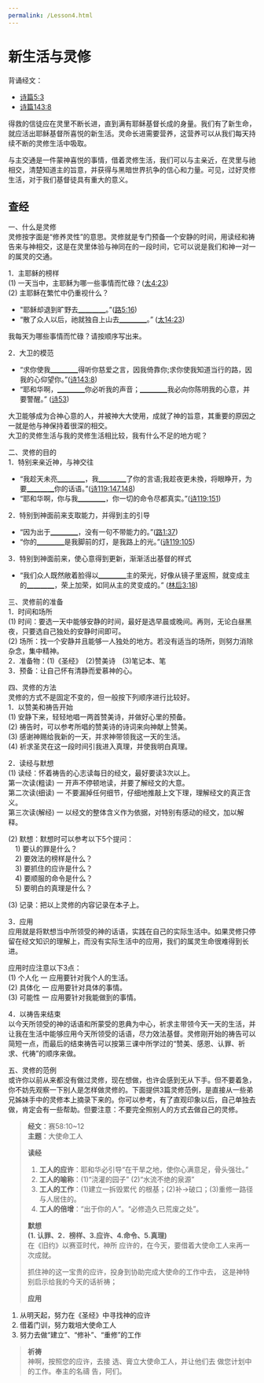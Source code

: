 ```yaml
---
permalink: /Lesson4.html
---
```


# 新生活与灵修
背诵经文：
+ [诗篇5:3](https://www.biblegateway.com/passage/?search=诗篇5:3&version=CUVMPS)
+ [诗篇143:8](https://www.biblegateway.com/passage/?search=诗篇143:8&version=CUVMPS)

得救的信徒应在灵里不断长进，直到满有耶稣基督长成的身量。我们有了新生命，就应活出耶稣基督所喜悦的新生活。灵命长进需要营养，这营养可以从我们每天持续不断的灵修生活中吸取。

与主交通是一件蒙神喜悦的事情，借着灵修生活，我们可以与主亲近，在灵里与祂相交，清楚知道主的旨意，并获得与黑暗世界抗争的信心和力量。可见，过好灵修生活，对于我们基督徒具有重大的意义。

## 查经
一、什么是灵修  
灵修按字面是“修养灵性”的意思。灵修就是专门预备一个安静的时间，用读经和祷告来与神相交，这是在灵里体验与神同在的一段时间，它可以说是我们和神一对一的属灵的交通。

1．主耶稣的榜样  
(1) 一天当中，主耶稣为哪一些事情而忙碌？([太4:23](https://www.biblegateway.com/passage/?search=太4:23&version=CUVMPS))  
(2) 主耶稣在繁忙中仍重视什么？  
+ "耶稣却退到旷野去▁▁▁▁。”([路5:16](https://www.biblegateway.com/passage/?search=路5:16&version=CUVMPS))  
+ “散了众人以后，祂就独自上山去▁▁▁▁。” ([太14:23](https://www.biblegateway.com/passage/?search=太14:23&version=CUVMPS))  

我每天为哪些事情而忙碌？请按顺序写出来。  

2．大卫的模范  
+ “求你使我▁▁▁▁得听你慈爱之言，因我倚靠你;求你使我知道当行的路，因我的心仰望你。”([诗143:8](https://www.biblegateway.com/passage/?search=诗143:8&version=CUVMPS))  
+ “耶和华啊，▁▁▁▁你必听我的声音；▁▁▁▁我必向你陈明我的心意，并要警醒。” ([诗53](https://www.biblegateway.com/passage/?search=诗53&version=CUVMPS))  

大卫能够成为合神心意的人，并被神大大使用，成就了神的旨意，其重要的原因之一就是他与神保持着很深的相交。  
大卫的灵修生活与我的灵修生活相比较，我有什么不足的地方呢？

二、灵修的目的  
1．特别来亲近神，与神交往  
+ “我趁天未亮▁▁▁▁，我▁▁▁▁了你的言语;我趁夜更未換，将眼睁开，为要▁▁▁▁你的话语。”([诗119:147,148](https://www.biblegateway.com/passage/?search=诗119:147-148&version=CUVMPS))  
+ “耶和华啊，你与我▁▁▁▁，你一切的命令尽都真实。”([诗119:151](https://www.biblegateway.com/passage/?search=诗119:151&version=CUVMPS))

2．特别到神面前来支取能力，并得到主的引导  
+ “因为出于▁▁▁▁，没有一句不带能力的。”([路1:37](https://www.biblegateway.com/passage/?search=路1:37&version=CUVMPS))  
+ “你的▁▁▁▁是我脚前的灯，是我路上的光。”([诗119:105](https://www.biblegateway.com/passage/?search=诗119:105&version=CUVMPS))

3．特别到神面前来，使心意得到更新，渐渐活出基督的样式  
+ “我们众人既然敞着脸得以▁▁▁▁主的荣光，好像从镜子里返照，就变成主的▁▁▁▁，荣上加荣，如同从主的灵变成的。” ([林后3:18](https://www.biblegateway.com/passage/?search=林后3:18&version=CUVMPS))

三、灵修前的准备  
1．时间和场所  
(1) 时间：要选一天中能够安静的时间，最好是选早晨或晚间。再则，无论白昼黑夜，只要选自己独处的安静时间即可。  
(2) 场所：找一个安静并且能够一人独处的地方。若没有适当的场所，则努力消除杂念，集中精神。  
2．准备物：(1)《圣经》　(2)赞美诗　(3)笔记本、笔  
3．预备：让自己怀有清静而爱慕神的心。

四、灵修的方法  
灵修的方式不是固定不变的，但一般按下列顺序进行比较好。  
1．以赞美和祷告开始  
(1) 安静下来，轻轻地唱一两首赞美诗，并做好心里的预备。  
(2) 祷告时，可以参考所唱的赞美诗的诗词来向神献上赞美。    
(3) 感谢神赐给我新的一天，并求神带领我这一天的生活。  
(4) 祈求圣灵在这一段时间引我进入真理，并使我明白真理。

2．读经与默想  
(1) 读经：怀着祷告的心志读每日的经文，最好要读3次以上。  
    第一次读(粗读) 一 开声不停顿地读，并要了解经文的大意。  
    第二次读(细读) 一 不要漏掉任何细节，仔细地推敲上文下理，理解经文的真正含义。  
    第三次读(解经) 一 以经文的整体含义作为依据，对特别有感动的经文，加以解释。

(2) 默想：默想时可以参考以下5个提问：  
　1) 要认的罪是什么？  
　2) 要效法的榜样是什么？  
　3) 要抓住的应许是什么？  
　4) 要顺服的命令是什么？  
　5) 要明白的真理是什么？

(3) 记录：把以上灵修的内容记录在本子上。

3．应用  
应用就是将默想当中所领受的神的话语，实践在自己的实际生活中。如果灵修只停留在经文知识的理解上，而没有实际生活中的应用，我们的属灵生命很难得到长进。

应用时应注意以下3点：  
(1) 个人化 一 应用要针对我个人的生活。  
(2) 具体化 一 应用要针对具体的事情。  
(3) 可能性 一 应用要针对我能做到的事情。

4．以祷告来结束  
以今天所领受的神的话语和所蒙受的恩典为中心，祈求主带领今天一天的生活，并让我在生活中能够应用今天所领受的话语，尽力效法基督。灵修刚开始的祷告可以简短一点，而最后的结束祷告可以按第三课中所学过的“赞美、感恩、认罪、祈求、代祷”的顺序来做。

五、灵修的范例  
或许你以前从来都没有做过灵修，现在想做，也许会感到无从下手。但不要着急，你不妨先观察一下别人是怎样做灵修的。下面提供3篇灵修范例，是直接从一些弟兄姊妹手中的灵修本上摘录下来的。你可以参考，有了直观印象以后，自己单独去做，肯定会有一些帮助。但要注意：不要完全照别人的方式去做自己的灵修。

>**经文**：赛58:10~12   
>**主题**：大使命工人  
>
>**读经**  
>1. **工人的应许**：耶和华必引导“在干旱之地，使你心满意足，骨头强壮。”  
>2. **工人的喻称**：(1)“浇灌的园子” (2)“水流不绝的泉源”  
>3. **工人的工作**：(1)建立一拆毁累代 的根基；(2)补→破口；(3)重修一路径与人居住的。  
>4. **工人的倍增**：“出于你的人”。“必修造久已荒废之处”。
>
>**默想**  
>**(1. 认罪、2．榜样、3.应许、4.命令、5.真理)**  
>在《旧约》以赛亚时代，神所 应许的，在今天，要借着大使命工人来再一次成就。  
>
>抓住神的这一宝贵的应许，投身到协助完成大使命的工作中去， 这是神特别启示给我的今天的话祈祷；  
>
>**应用**  
1. 从明天起，努力在《圣经》中寻找神的应许  
2. 借着门训，努力栽培大使命工人   
3. 努力去做“建立”、“修补”、“重修”的工作  
>
>**祈祷**  
>神啊，按照您的应许，去接 选、膏立大使命工人，并让他们去 做您计划中的工作。奉主的名禱 告，阿们。  

